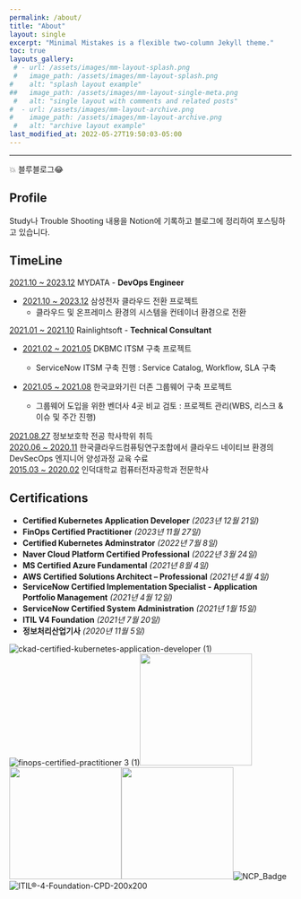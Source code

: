```yaml
---
permalink: /about/
title: "About"
layout: single
excerpt: "Minimal Mistakes is a flexible two-column Jekyll theme."
toc: true
layouts_gallery:
 # - url: /assets/images/mm-layout-splash.png
 #   image_path: /assets/images/mm-layout-splash.png
#    alt: "splash layout example"
##   image_path: /assets/images/mm-layout-single-meta.png
 #   alt: "single layout with comments and related posts"
#  - url: /assets/images/mm-layout-archive.png
#    image_path: /assets/images/mm-layout-archive.png
 #   alt: "archive layout example"
last_modified_at: 2022-05-27T19:50:03-05:00
---
```


----
💥 블루블로그😂  

## Profile
Study나 Trouble Shooting 내용을 Notion에 기록하고 블로그에 정리하여 포스팅하고 있습니다.  
  

## TimeLine
 <u>2021.10 ~ 2023.12</u> MYDATA - **DevOps Engineer**
 - <u>2021.10 ~ 2023.12</u> 삼성전자 클라우드 전환 프로젝트
      - 클라우드 및 온프레미스 환경의 시스템을 컨테이너 환경으로 전환

 <u>2021.01 ~ 2021.10</u> Rainlightsoft - **Technical Consultant**
 - <u>2021.02 ~ 2021.05</u> DKBMC ITSM 구축 프로젝트
      - ServiceNow ITSM 구축 진행 : Service Catalog, Workflow, SLA 구축  

 - <u>2021.05 ~ 2021.08</u> 한국쿄와기린 더존 그룹웨어 구축 프로젝트
      - 그룹웨어 도입을 위한 벤더사 4곳 비교 검토 : 프로젝트 관리(WBS, 리스크 & 이슈 및 주간 진행)
 
 <u>2021.08.27</u> 정보보호학 전공 학사학위 취득  
 <u>2020.06 ~ 2020.11</u> 한국클라우드컴퓨팅연구조합에서 클라우드 네이티브 환경의 DevSecOps 엔지니어 양성과정 교육 수료  
 <u>2015.03 ~ 2020.02</u> 인덕대학교 컴퓨터전자공학과 전문학사  

## Certifications
- **Certified Kubernetes Application Developer** *(2023년 12월 21일)*
- **FinOps Certified Practitioner** *(2023년 11월 27일)*
- **Certified Kubernetes Adminstrator** *(2022년 7월 8일)*
- **Naver Cloud Platform Certified Professional** *(2022년 3월 24일)*
- **MS Certified Azure Fundamental** *(2021년 8월 4일)*
- **AWS Certified Solutions Architect – Professional** *(2021년 4월 4일)*
- **ServiceNow Certified Implementation Specialist - Application Portfolio Management** *(2021년 4월 12일)*
- **ServiceNow Certified System Administration** *(2021년 1월 15일)*
- **ITIL V4 Foundation** *(2021년 7월 20일)*
- **정보처리산업기사** *(2020년 11월 5일)*  


![ckad-certified-kubernetes-application-developer (1)](https://github.com/gain-yoo/gain-yoo.github.io/assets/100563973/5b302001-04e0-4bcc-a126-ec231116cec2)![finops-certified-practitioner 3 (1)](https://github.com/gain-yoo/gain-yoo.github.io/assets/100563973/ae42539d-11f6-47f0-8c34-5e3e4793ebb0)<img src="https://user-images.githubusercontent.com/100563973/178980222-a514f0fe-94f5-4897-b1ce-9591cead2b7b.png" width="200" height="200"/><img src="https://user-images.githubusercontent.com/100563973/172617713-e34f7554-8610-499b-b205-a04897526b8d.png" width="200" height="200"/><img src="https://user-images.githubusercontent.com/100563973/172620907-abc10e37-7948-4d0b-ba2a-5e19a0ae1102.png" width="200" height="200"/>![NCP_Badge](https://user-images.githubusercontent.com/100563973/172617883-315a98e9-ab88-4bcc-a35a-318e519d3c18.png)![ITIL®-4-Foundation-CPD-200x200](https://user-images.githubusercontent.com/100563973/172617903-c3c578ae-903e-4d16-ad8e-e51729cde8e6.png)
